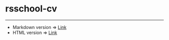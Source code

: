 # rsschool-cv

---

* Markdown version => [Link](https://goryanych.github.io/rsschool-cv/cv)
* HTML version => [Link](https://goryanych.github.io/rsschool-cv/)